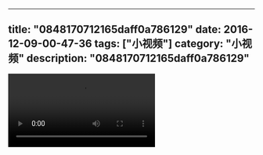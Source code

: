 
---
title: "0848170712165daff0a786129"
date: 2016-12-09-00-47-36
tags: ["小视频"]
category: "小视频"
description: "0848170712165daff0a786129"
---
<video src="http://ohtsqip0g.bkt.clouddn.com/0848170712165daff0a786129.mp4" controls="controls"></video>
